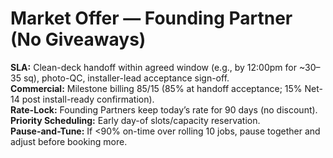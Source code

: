 # Market Offer — Founding Partner (No Giveaways)

**SLA:** Clean-deck handoff within agreed window (e.g., by 12:00pm for ~30–35 sq), photo-QC, installer-lead acceptance sign-off.  
**Commercial:** Milestone billing 85/15 (85% at handoff acceptance; 15% Net-14 post install-ready confirmation).  
**Rate-Lock:** Founding Partners keep today’s rate for 90 days (no discount).  
**Priority Scheduling:** Early day-of slots/capacity reservation.  
**Pause-and-Tune:** If <90% on-time over rolling 10 jobs, pause together and adjust before booking more.
